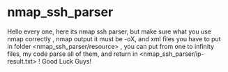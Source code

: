 # nmap_ssh_parser

Hello every one, here its nmap ssh parser, but make sure what you use nmap correctly , nmap output it must be  -oX,
and xml files you have to put in folder <nmap_ssh_parser/resource> , you can put from one to infinity files, my code parse all of them, and return in <nmap_ssh_parser/ip-result.txt> ! Good Luck Guys!
